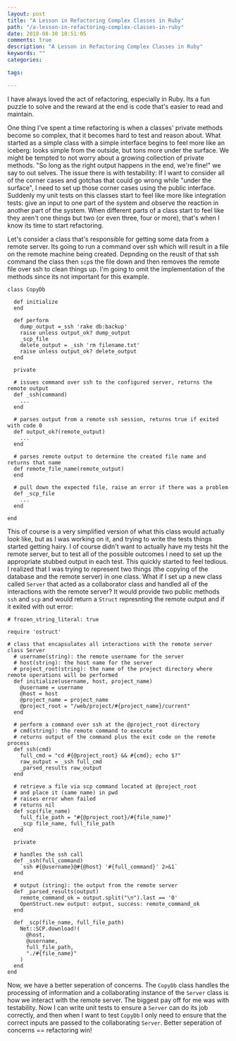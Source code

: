 ```yaml
---
layout: post
title: "A Lesson in Refactoring Complex Classes in Ruby"
path: "/a-lesson-in-refactoring-complex-classes-in-ruby"
date: 2018-08-30 10:51:05
comments: true
description: "A Lesson in Refactoring Complex Classes in Ruby"
keywords: ""
categories:

tags:

---
```


I have always loved the act of refactoring, especially in Ruby. Its a fun puzzle to solve and the reward at the end is code that's easier to read and maintain.

One thing I've spent a time refactoring is when a classes' private methods become so complex, that it becomes hard to test and reason about. What started as a simple class with a simple interface begins to feel more like an iceberg: looks simple from the outside, but tons more under the surface. We might be tempted to not worry about a growing collection of private methods. "So long as the right output happens in the end, we're fine!" we say to out selves. The issue there is with testability: If I want to consider all of the corner cases and gotchas that could go wrong while "under the surface", I need to set up those corner cases using the public interface. Suddenly my unit tests on this classes start to feel like more like integration tests: give an input to one part of the system and observe the reaction in another part of the system. When different parts of a class start to feel like they aren't one things but two (or even three, four or more), that's when I know its time to start refactoring.

Let's consider a class that's responsible for getting some data from a remote server. Its going to run a command over ssh which will result in a file on the remote machine being created. Depnding on the reuslt of that ssh command the class then `scp`s the file down and then removes the remote file over ssh to clean things up. I'm going to omit the implementation of the methods since its not important for this example. 

```
class CopyDb

  def initialize
  end

  def perform
    dump_output =_ssh 'rake db:backup'
    raise unless output_ok? dump_output
    _scp_file
    delete_output = _ssh 'rm filename.txt'
    raise unless output_ok? delete_output
  end

  private

  # issues command over ssh to the configured server, returns the remote output
  def _ssh(command)
    ...
  end

  # parses output from a remote ssh session, returns true if exited with code 0
  def output_ok?(remote_output)
    ...
  end

  # parses remote output to determine the created file name and returns that name
  def remote_file_name(remote_output)
  end

  # pull down the expected file, raise an error if there was a problem
  def _scp_file
    ...
  end

end
```

This of course is a very simplified version of what this class would actually look like, but as I was working on it, and trying to write the tests things started getting hairy. I of course didn't want to actually have my tests hit the remote server, but to test all of the possible outcomes I need to set up the appropriate stubbed output in each test. This quickly started to feel tedious. I realized that I was trying to represent two things (the copying of the database and the remote server) in one class. What if I set up a new class called `Server` that acted as a collaborator class and handled all of the interactions with the remote server? It would provide two public methods `ssh` and `scp` and would return a `Struct` represnting the remote output and if it exited with out error:

```
# frozen_string_literal: true

require 'ostruct'

# class that encapsulates all interactions with the remote server
class Server
  # username(string): the remote username for the server
  # host(string): the host name for the server
  # project_root(string): the name of the project directory where remote operations will be performed
  def initialize(username, host, project_name)
    @username = username
    @host = host
    @project_name = project_name
    @project_root = "/web/project/#{project_name}/current"
  end

  # perform a command over ssh at the @project_root directory
  # cmd(string): the remote command to execute
  # returns output of the command plus the exit code on the remote process
  def ssh(cmd)
    full_cmd = "cd #{@project_root} && #{cmd}; echo $?"
    raw_output = _ssh full_cmd
    _parsed_results raw_output
  end

  # retrieve a file via scp command located at @project_root
  # and place it (same name) in pwd
  # raises error when failed
  # returns nil
  def scp(file_name)
    full_file_path = "#{@project_root}/#{file_name}"
    _scp file_name, full_file_path
  end

  private

  # handles the ssh call
  def _ssh(full_command)
    `ssh #{@username}@#{@host} '#{full_command}' 2>&1`
  end

  # output (string): the output from the remote server
  def _parsed_results(output)
    remote_command_ok = output.split("\n").last == '0'
    OpenStruct.new output: output, success: remote_command_ok
  end

  def _scp(file_name, full_file_path)
    Net::SCP.download!(
      @host,
      @username,
      full_file_path,
      "./#{file_name}"
    )
  end
end
```

Now, we have a better seperation of concerns. The `CopyDb` class handles the processing of information and a collaborating instance of the `Server` class is how we interact with the remote server. The biggest pay off for me was with testability. Now I can write unit tests to ensure a `Server` can do its job correctly, and then when I want to test `CopyDb` I only need to ensure that the correct inputs are passed to the collaborating `Server`. Better seperation of concerns == refactoring win!